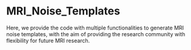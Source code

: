 # MRI_Noise_Templates
Here, we provide the code with multiple functionalities to generate MRI noise templates, with the aim of providing the research community with flexibility for future MRI research. 
